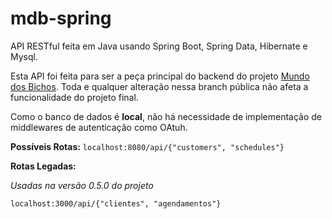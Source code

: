 # mdb-spring

API RESTful feita em Java usando Spring Boot, Spring Data, Hibernate e Mysql.

Esta API foi feita para ser a peça principal do backend do projeto [Mundo dos Bichos](https://github.com/maccuci/mundo-dos-bichos/).
Toda e qualquer alteração nessa branch pública não afeta a funcionalidade do projeto final.

Como o banco de dados é **local**, não há necessidade de implementação de middlewares de autenticação como OAtuh.

**Possíveis Rotas:**
``localhost:8080/api/{"customers", "schedules"}``

**Rotas Legadas:**

_Usadas na versão 0.5.0 do projeto_

``localhost:3000/api/{"clientes", "agendamentos"}``